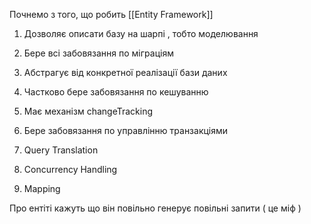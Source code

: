
Почнемо з того, що робить [[Entity Framework]]

1. Дозволяє описати базу на шарпі , тобто моделювання
    
2. Бере всі забовязання по міграціям
    
3. Абстрагує від конкретної реалізації бази даних
    
4. Частково бере забовязання по кешуванню
    
5. Має механізм changeTracking
    
6. Бере забовязання по управлінню транзакціями
    
7. Query Translation
    
8. Concurrency Handling
    
9. Mapping
    

Про ентіті кажуть що він повільно генерує повільні запити ( це міф )